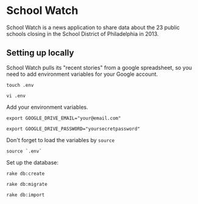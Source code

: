 # School Watch

School Watch is a news application to share data about the 23 public schools
closing in the School District of Philadelphia in 2013.

## Setting up locally

School Watch pulls its "recent stories" from a google spreadsheet, so 
you need to add environment variables for your Google account.

    touch .env

    vi .env

Add your environment variables.

	export GOOGLE_DRIVE_EMAIL="your@email.com"

	export GOOGLE_DRIVE_PASSWORD="yoursecretpassword"

Don't forget to load the variables by `source` 

	source `.env`

Set up the database:

	rake db:create

	rake db:migrate

	rake db:import